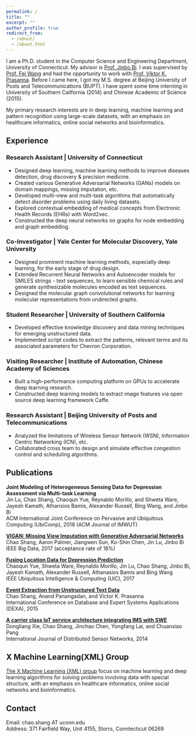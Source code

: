 ```yaml
---
permalink: /
title: ""
excerpt: ""
author_profile: true
redirect_from: 
  - /about/
  - /about.html
---
```


I am a Ph.D. student in the Computer Science and Engineering Department, University of Connecticut. My advisor is [Prof. Jinbo Bi](http://www.engr.uconn.edu/~jinbo/). I was supervised by [Prof. Fei Wang](https://sites.google.com/site/feiwang03/) and had the opportunity to work with [Prof. Viktor K. Prasanna](http://halcyon.usc.edu/~pk/prasannawebsite/). Before I came here, I got my M.S. degree at Beijing University of Posts and Telecommunications (BUPT). I have spent some time interning in University of Southern California (2014) and Chinese Academic of Science (2015).

My primary research interests are in deep learning, machine learning and pattern recognition using large-scale datasets, with an emphasis on healthcare informatics, online social networks and bioinformatics. 

Experience
------

### Research Assistant | University of Connecticut  
* Designed deep learning, machine learning methods to improve diseases detection, drug discovery & precision medicine. 
* Created various Generative Adversarial Networks (GANs) models on domain mappings, missing imputation, etc.
* Developed multi-view and multi-task algorithms that automatically detect disorder problems using daily living datasets.
* Explored contextual embedding of medical concepts from Electronic Health Records (EHRs) with Word2vec.
* Constructed the deep neural networks on graphs for node embedding and graph embedding.

### Co-Investigator | Yale Center for Molecular Discovery, Yale University  
* Designed prominent machine learning methods, especially deep learning, for the early stage of drug design.
* Extended Recurrent Neural Networks and Autoencoder models for SMILES strings - text sequences, to learn sensible chemical rules and generate synthesizable molecules encoded as text sequences.
* Designed the molecular graph convolutional networks for learning molecular representations from undirected graphs.

### Student Researcher | University of Southern California  
* Developed effective knowledge discovery and data mining techniques for emerging unstructured data. 
* Implemented script codes to extract the patterns, relevant terms and its associated parameters for Chevron Corporation.

### Visiting Researcher | Institute of Automation, Chinese Academy of Sciences  
* Built a high-performance computing platform on GPUs to accelerate deep learning research.
* Constructed deep learning models to extract image features via open source deep learning framework Caffe.

### Research Assistant | Beijing University of Posts and Telecommunications  
* Analyzed the limitations of Wireless Sensor Network (WSN), Information Centric Networking (ICN), etc. 
* Collaborated cross team to design and simulate effective congestion control and scheduling algorithms.

Publications
------

__Joint Modeling of Heterogeneous Sensing Data for Depression Assessment via Multi-task Learning__  
Jin Lu, Chao Shang, Chaoqun Yue, Reynaldo Morillo, and Shweta Ware, Jayesh Kamath, Athansios Bamis, Alexander Russell, Bing Wang, and Jinbo Bi  
ACM International Joint Conference on Pervasive and Ubiquitous Computing (UbiComp), 2018 (ACM Journal of IMWUT)

__[VIGAN: Missing View Imputation with Generative Adversarial Networks](http://ieeexplore.ieee.org/stamp/stamp.jsp?arnumber=8257992)__  
Chao Shang, Aaron Palmer, Jiangwen Sun, Ko-Shin Chen, Jin Lu, Jinbo Bi  
IEEE Big Data, 2017 (acceptance rate of 18%)

__[Fusing Location Data for Depression Prediction](https://pdfs.semanticscholar.org/5023/8495b1a704c7c908155dbf66cbe6e5daca8f.pdf)__  
Chaoqun Yue, Shweta Ware, Reynaldo Morillo, Jin Lu, Chao Shang, Jinbo Bi, Jayesh Kamath, Alexander Russell, Athanasios Bamis and Bing Wang  
IEEE Ubiquitous Intelligence & Computing (UIC), 2017

__[Event Extraction from Unstructured Text Data](https://link.springer.com/chapter/10.1007/978-3-319-22849-5_38)__  
Chao Shang, Anand Panangadan, and Victor K. Prasanna  
International Conference on Database and Expert Systems Applications (DEXA), 2015

__[A carrier class IoT service architecture integrating IMS with SWE](http://journals.sagepub.com/doi/full/10.1155/2014/930472)__  
Dongliang Xie, Chao Shang, Jinchao Chen, Yongfang Lai, and Chuanxiao Pang  
International Journal of Distributed Sensor Networks, 2014
		

X Machine Learning(XML) Group
------

[The X Machine Learning (XML) group](https://xmachinelearning.github.io/) focus on machine learning and deep learning algorithms for solving problems involving data with special structure, with an emphasis on healthcare informatics, online social networks and bioinformatics.


Contact
------

Email: chao.shang AT uconn.edu  
Address: 371 Fairfield Way, Unit 4155, Storrs, Conntecticut 06269

